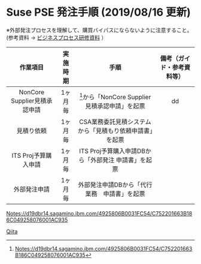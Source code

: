 # Suse PSE 発注手順    (2019/08/16 更新)  

※外部発注プロセスを理解して、購買バイパスにならないように注意すること。  
 (参考資料 ->  [ビジネスプロセス研修資料](https://github.ibm.com/FUSHUKU/zLinux/blob/master/0643AF6EB51A031949257B02001210D4.md) ）

| 作業項目                     | 実施時期  | 手順                                               | 備考（ガイド・参考資料等）|
|:---------------------------:|:---------:|:--------------------------------------------------:|:----------------------:|
| NonCore Supplier見積承認申請 | 1ヶ月毎   | [^SWS例外申請DB]から「NonCore Supplier見積承認申請」を起票 |        dd             |
| 見積り依頼                   | 1ヶ月毎   | CSA業務委託見積システムから「見積もり依頼申請書」を起票  |                        |
| ITS Proj予算購入申請         | 1ヶ月毎   | ITS Proj予算購入申請DBから「外部発注 申請書」を起票     |                       |
| 外部発注申請                 | 1ヶ月毎   | 外部発注申請DBから「代行業務　申請書」を起票             |

<Notes://d19dbr14.sagamino.ibm.com/4925806B0031FC54/C752201663B186C049258076001AC935>  

[Qiita](Notes://d19dbr14.sagamino.ibm.com/4925806B0031FC54/C752201663B186C049258076001AC935)

[^SWS例外申請DB]:<Notes://d19dbr14.sagamino.ibm.com/4925806B0031FC54/C752201663B186C049258076001AC935>

    
